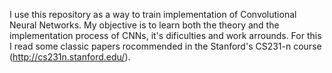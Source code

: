 I use this repository as a way to train implementation of Convolutional Neural Networks. My objective is to learn both the theory and the implementation process of CNNs, it's dificulties and work arrounds. For this I read some classic papers rocommended in the Stanford's CS231-n course (http://cs231n.stanford.edu/).